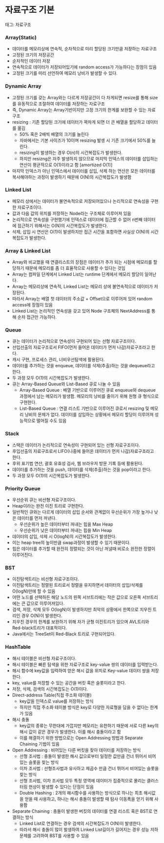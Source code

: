 # 자료구조 기본

태그: 자료구조

### Array(Static)

- 데이터를 메모리상에 연속적, 순차적으로 미리 할당된 크기만큼 저장하는 자료구조
- 고정된 크기의 저장공간
- 순차적인 데이터 저장
- 연속적으로 데이터가 저장되어있기에 random access가 가능하다는 장점이 있음
- 고정된 크기를 미리 선언하여 메모리 낭비가 발생할 수 있다.

### Dynamic Array

- 고정된 크기를 갖는 Array와는 다르게 저장공간이 다 차게되면 resize를 통해 size를 유동적으로 조절하여 데이터를 저장하는 자료구조
- 즉, Dynamic Array는 Array기반이지만 고정 크기의 한계를 보완할 수 있는 자료구조
- resizing : 기존 할당된 크기에 데이터가 꽉차게 되면 더 큰 배열을 할당하고 데이터를 옮김
    - 50% 혹은 2배씩 배열의 크기를 늘린다
    - 자바에서는 기본 사이즈가 10이며 resizing 발생 시 기존 크기에서 50%를 늘린다.
    - resizing이 발생하는 경우 O(n)의 시간복잡도가 발생한다.
    - 하지만 resizng은 자주 발생하지 않으므로 마지막 인덱스의 데이터를 삽입하는 연산이 평균적으로 O(1)이라고 함 [amortized O(1)]
- 마지막 인덱스가 아닌 인덱스에서 데이터를 삽입, 삭제 하는 연산은 모든 데이터를 복사해야하는 과정이 발생하기 때문에 O(N)의 시간복잡도가 발생함

### Linked List

- 메모리 상에서는 데이터가 불연속적으로 저장되어있으나 논리적으로 연속성을 구현한 자료구조이다.
- 값과 다음 값의 위치를 저장하는 Node라는 구조체로 이루어져 있음
- 논리적으로 연속성을 구현했기에 인덱스로 데이터에 접근할 수 없어 n번째 데이터에 접근하기 위해서는 O(N)의 시간복잡도가 발생한다.
- 삭제, 삽입 시 연산은 O(1)이 발생하지만 접근 시간을 포함하면 사실상 O(N)의 시간복잡도가 발생한다.

### Array & Linked List

- Array와 비교했을 때 연결리스트의 장점은 데이터가 추가 되는 시점에 메모리를 할당하기 때문에 메모리를 좀 더 효율적으로 사용할 수 있다는 것임
- Array는 컴파일 단계에서 Linked List는 runtime 단계에서 메모리 할당이 일어난다.
- Array는 메모리상에 연속적, Linked List는 메모리 상에 불연속적으로 데이터가 저장된다.
- 따라서 Array는 배열 첫 데이터의 주소값 + Offset으로 이루어져 있어 random access에 장점이 있음
- Linked List는 논리적인 연속성을 갖고 있어 Node 구조체의 NextAddress를 통해 순차 접근만 가능하다.

### Queue

- 큐는 데이터가 논리적으로 연속성이 구현되어 있는 선형 자료구조이다.
- 선입선출의 자료구조로서 FIFO(먼저 들어온 데이터가 먼저 나감)자료구조라고 한다.
- 캐시 구현, 프로세스 관리, 너비우선탐색에 활용된다.
- 데이터를 추가하는 것을 enqueue, 데이터를 삭제(추출)하는 것을 dequeue라고 한다.
- 두 과정 모두 O(1)의 시간복잡도가 발생한다.
- 큐는 Array-Based Queue와 List-Based 큐로 나눌 수 있음
    - Array-Based Queue : 배열 기반으로 이루어진 큐로 enqueue와 dequeue 과정에서 남는 메모리가 발생함. 메모리의 낭비를 줄이기 위해 원형 큐 형식으로 구현한다.
    - List-Based Queue : 연결 리스트 기반으로 이루어진 큐로서 resizing 및 메모리 낭비의 문제가 없다. 데이터를 삽입하는 상황에서 메모리 할당이 이루어져 성능적으로 떨어질 수도 있음

### Stack

- 스택은 데이터가 논리적으로 연속성이 구현되어 있는 선형 자료구조이다.
- 후입선출의 자료구조로서 LIFO(나중에 들어온 데이터가 먼저 나감)자료구조라고 한다.
- 후위 표기법 연산, 괄호 유효성 검사, 웹 브라우저 방문 기록 등에 활용된다.
- 데이터를 추가하는 것을 push, 데이터를 삭제(추출)하는 것을 pop이라고 한다.
- 두 과정 모두 O(1)의 시간복잡도가 발생한다.

### Priority Queue

- 우선순위 큐는 비선형 자료구조이다.
- Heap이라는 완전 이진 트리로 구현한다.
- 일반적인 큐와는 다르게 데이터의 삽입 순서와 관계없이 우선순위가 가장 높거나 낮은 데이터를 먼저 꺼낸다.
    - 우선순위가 높은 데이터부터 꺼내는 힙을 Max Heap
    - 우선순위가 낮은 데이터부터 꺼내는 힙을 Min Heap
- 데이터의 삽입, 삭제 시 O(logN)의 시간복잡도가 발생한다.
- 이는 heap tree의 높이만큼 swap과정이 발생할 수 있기 때문이다.
- 힙은 데이터를 추가할 때 완전히 정렬되는 것이 아닌 꺼낼때 비로소 완전한 정렬이 이루어진다.

### BST

- 이진탐색트리는 비선형 자료구조이다.
- 이진탐색트리는 정렬된 트리로서 정렬을 유지하면서 데이터의 삽입/삭제를 O(logN)만에 할 수 있음
- 어떤 노드를 선택하든 해당 노드의 왼쪽 서브트리에는 작은 값으로 오른쪽 서브트리에는 큰 값으로 이루어져있다.
- 검색, 저장, 삭제 모두 O(logN)이 발생하지만 최악의 상황에서 한쪽으로 치우친 트리인 경우 O(N)이 발생한다.
- 치우친 경우의 한계를 보완하기 위해 자가 균형 이진트리가 있으며 AVL트리와 Red-black트리가 대표적이다.
- Java에서는 TreeSet이 Red-Black 트리로 구현되어있다.

  

### HashTable

- 해시 테이블은 비선형 자료구조이다.
- 해시 테이블은 빠른 탐색을 위한 자료구조로 key-value 쌍의 데이터를 입력받는다.
- 해시 함수에 key값을 입력하여 얻은 해시 값을 위치로 Key-value 데이터 쌍을 저장한다.
- key, value를 저장할 수 있는 공간을 버킷 혹은 슬롯이라고 한다.
- 저장, 삭제, 검색의 시간복잡도는 O(1)이다.
- Direct-address Table(직접 주소화 테이블)
    - key값을 인덱스로 value를 저장하는 방식
    - 하지만 직접 주소화 테이블 방식은 key로 다양한 자료형을 담을 수 없다는 한계가 있음
- 해시 충돌
    - key값의 종류는 무한대에 가깝지만 메모리는 유한하기 때문에 서로 다른 key의 해시 값이 같은 경우가 발생한다. 이를 해시 충돌이라고 함
    - 이를 해결하기 위한 방법으로는 Open Addressing 방법과 Separate Chaining 기법이 있음
- Open Addressing : 비어있는 다른 버킷을 찾아 데이터를 저장하는 방식
    - 선형 조사법 : 충돌이 발생한 해시 값으로부터 일정한 값만큼 건너 뛰어서 비어있는 슬롯을 찾는 방식
    - 이차 조사법 : 선형조사법과 유사하고 제곱수 만큼 건너 뛰어서 비어있는 슬롯을 찾는 방식
    - 선형 조사법, 이차 조사법 모두 특정 영역에 데이터가 집중적으로 몰리는 클러스터링 현상이 발생할 수 있다는 단점이 있음
    - Double Hashing : 2개의 해시함수를 사용하는 방식으로 하나는 최초 해시값을 얻을 때 사용하고, 하나는 해시 충돌이 발생할 때 탐사 이동폭을 얻기 위해 사용함
- Separate Chaining : 충돌이 발생한 버킷의 데이터를 연결 리스트 혹은 BST로 연결하는 방식
    - Linked List로 연결하는 경우 검색의 시간복잡도가 O(N)이 발생한다.
    - 따라서 해시 충돌이 많이 발생하여 Linked List길이가 길어지는 경우 성능 저하 문제를 고려하여 BST를 사용할 수 있음